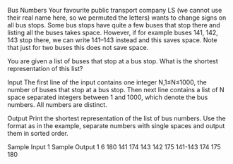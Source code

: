 Bus Numbers
Your favourite public transport company LS (we cannot use their real name here, so we permuted the letters) wants to change signs on all bus stops. Some bus stops have quite a few buses that stop there and listing all the buses takes space. However, if for example buses 141, 142, 143 stop there, we can write 141–143 instead and this saves space. Note that just for two buses this does not save space.

You are given a list of buses that stop at a bus stop. What is the shortest representation of this list?

Input
The first line of the input contains one integer N,1≤N≤1000, the number of buses that stop at a bus stop. Then next line contains a list of N space separated integers between 1 and 1000, which denote the bus numbers. All numbers are distinct.

Output
Print the shortest representation of the list of bus numbers. Use the format as in the example, separate numbers with single spaces and output them in sorted order.

Sample Input 1	Sample Output 1
6
180 141 174 143 142 175
141-143 174 175 180